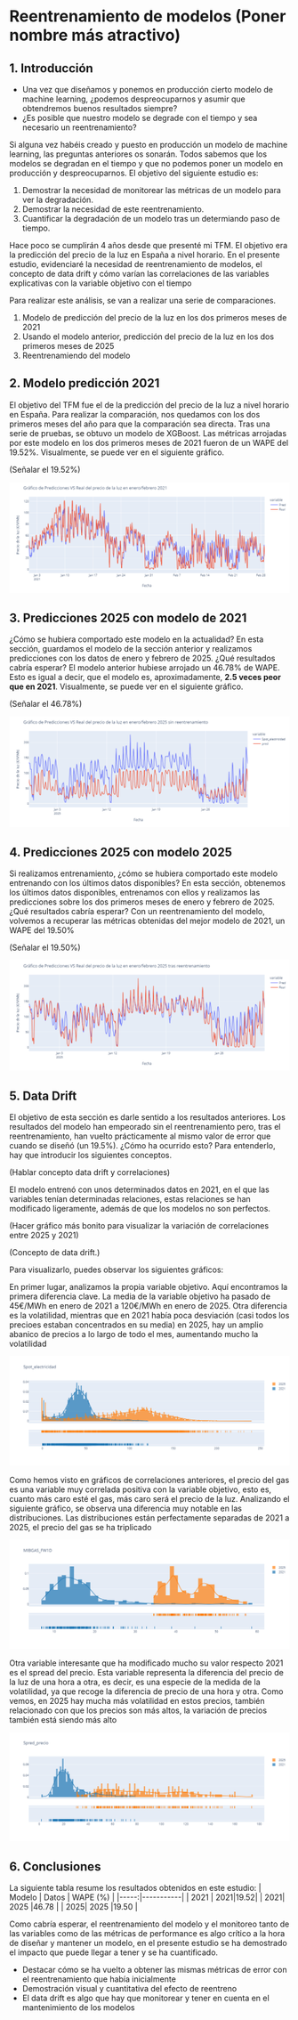 # Reentrenamiento de modelos (Poner nombre más atractivo) 

## 1. Introducción

- Una vez que diseñamos y ponemos en producción cierto modelo de machine learning, ¿podemos despreocuparnos y asumir que obtendremos buenos resultados siempre?
- ¿Es posible que nuestro modelo se degrade con el tiempo y sea necesario un reentrenamiento?

Si alguna vez habéis creado y puesto en producción un modelo de machine learning, las preguntas anteriores os sonarán. Todos sabemos que los modelos se degradan en el tiempo y que no podemos poner un modelo en producción y despreocuparnos. El objetivo del siguiente estudio es:
1. Demostrar la necesidad de monitorear las métricas de un modelo para ver la degradación.
2. Demostrar la necesidad de este reentrenamiento.
3. Cuantificar la degradación de un modelo tras un determiando paso de tiempo.

Hace poco se cumplirán 4 años desde que presenté mi TFM. El objetivo era la predicción del precio de la luz en España a nivel horario. En el presente estudio, evidenciaré la necesidad de reentrenamiento de modelos, el concepto de data drift y cómo varían las correlaciones de las variables explicativas con la variable objetivo con el tiempo

Para realizar este análisis, se van a realizar una serie de comparaciones.
1. Modelo de predicción del precio de la luz en los dos primeros meses de 2021
2. Usando el modelo anterior, predicción del precio de la luz en los dos primeros meses de 2025
3. Reentrenamiendo del modelo

## 2. Modelo predicción 2021

El objetivo del TFM fue el de la predicción del precio de la luz a nivel horario en España. Para realizar la comparación, nos quedamos con los dos primeros meses del año para que la comparación sea directa. Tras una serie de pruebas, se obtuvo un modelo de XGBoost. Las métricas arrojadas por este modelo en los dos primeros meses de 2021 fueron de un WAPE del 19.52%. Visualmente, se puede ver en el siguiente gráfico.

(Señalar el 19.52%)

![alt text](https://github.com/caralosal/TFM-Big-Data-Business-Analytics/blob/master/Reentrenamiento_2025/grafico_2021.png?raw=true)


## 3. Predicciones 2025 con modelo de 2021

¿Cómo se hubiera comportado este modelo en la actualidad?
En esta sección, guardamos el modelo de la sección anterior y realizamos predicciones con los datos de enero y febrero de 2025. ¿Qué resultados cabría esperar?
El modelo anterior hubiese arrojado un 46.78% de WAPE. Esto es igual a decir, que el modelo es, aproximadamente, **2.5 veces peor que en 2021**. Visualmente, se puede ver en el siguiente gráfico.

(Señalar el 46.78%)

![alt text](https://github.com/caralosal/TFM-Big-Data-Business-Analytics/blob/master/Reentrenamiento_2025/grafico_2025_sin_reentrenamiento.png?raw=true)


## 4. Predicciones 2025 con modelo 2025

Si realizamos entrenamiento, ¿cómo se hubiera comportado este modelo entrenando con los últimos datos disponibles?
En esta sección, obtenemos los últimos datos disponibles, entrenamos con ellos y realizamos las predicciones sobre los dos primeros meses de enero y febrero de 2025. ¿Qué resultados cabría esperar?
Con un reentrenamiento del modelo, volvemos a recuperar las métricas obtenidas del mejor modelo de 2021, un WAPE del 19.50%

(Señalar el 19.50%)

![alt text](https://github.com/caralosal/TFM-Big-Data-Business-Analytics/blob/master/Reentrenamiento_2025/grafico_2025_reentrenamiento.png?raw=true)

## 5. Data Drift

El objetivo de esta sección es darle sentido a los resultados anteriores. Los resultados del modelo han empeorado sin el reentrenamiento pero, tras el reentrenamiento, han vuelto prácticamente al mismo valor de error que cuando se diseñó (un 19.5%). ¿Cómo ha ocurrido esto?
Para entenderlo, hay que introducir los siguientes conceptos.

(Hablar concepto data drift y correlaciones)

El modelo entrenó con unos determinados datos en 2021, en el que las variables tenían determinadas relaciones, estas relaciones se han modificado ligeramente, además de que los modelos no son perfectos.

(Hacer gráfico más bonito para visualizar la variación de correlaciones entre 2025 y 2021)

(Concepto de data drift.)

Para visualizarlo, puedes observar los siguientes gráficos:

En primer lugar, analizamos la propia variable objetivo. Aquí encontramos la primera diferencia clave. La media de la variable objetivo ha pasado de 45€/MWh en enero de 2021 a 120€/MWh en enero de 2025. Otra diferencia es la volatilidad, mientras que en 2021 había poca desviación (casi todos los precioes estaban concentrados en su media) en 2025, hay un amplio abanico de precios a lo largo de todo el mes, aumentando mucho la volatilidad 

![alt text](https://github.com/caralosal/TFM-Big-Data-Business-Analytics/blob/master/Reentrenamiento_2025/target.png?raw=true)

Como hemos visto en gráficos de correlaciones anteriores, el precio del gas es una variable muy correlada positiva con la variable objetivo, esto es, cuanto más caro esté el gas, más caro será el precio de la luz. Analizando el siguiente gráfico, se observa una diferencia muy notable en las distribuciones. Las distribuciones están perfectamente separadas de 2021 a 2025, el precio del gas se ha triplicado

![alt text](https://github.com/caralosal/TFM-Big-Data-Business-Analytics/blob/master/Reentrenamiento_2025/gas.png?raw=true)

Otra variable interesante que ha modificado mucho su valor respecto 2021 es el spread del precio. Esta variable representa la diferencia del precio de la luz de una hora a otra, es decir, es una especie de la medida de la volatilidad, ya que recoge la diferencia de precio de una hora y otra. Como vemos, en 2025 hay mucha más volatilidad en estos precios, también relacionado con que los precios son más altos, la variación de precios también está siendo más alto

![alt text](https://github.com/caralosal/TFM-Big-Data-Business-Analytics/blob/master/Reentrenamiento_2025/spread_precio.png?raw=true)

## 6. Conclusiones

La siguiente tabla resume los resultados obtenidos en este estudio:
| Modelo | Datos  | WAPE (%) |
|-----:|-----------|
|   2021  |  2021|19.52|
|     2021| 2025 |46.78    |
|     2025| 2025 |19.50       |

Como cabría esperar, el reentrenamiento del modelo y el monitoreo tanto de las variables como de las métricas de performance es algo crítico a la hora de diseñar y mantener un modelo, en el presente estudio se ha demostrado el impacto que puede llegar a tener y se ha cuantificado.

- Destacar cómo se ha vuelto a obtener las mismas métricas de error con el reentrenamiento que había inicialmente
- Demostración visual y cuantitativa del efecto de reentreno
- El data drift es algo que hay que monitorear y tener en cuenta en el mantenimiento de los modelos